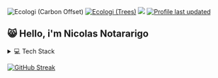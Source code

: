 ![Ecologi (Carbon Offset)](https://img.shields.io/ecologi/carbon/nicolas)
[![Ecologi (Trees)](https://img.shields.io/ecologi/trees/nicolas)](https://ecologi.com/nicolas?r=601c4c73fc8815001c54b6e1)
![](https://komarev.com/ghpvc/?username=nick-notararigo&label=%20Profile%20Views&color=blue&flat)
[![Profile last updated](https://img.shields.io/github/last-commit/nick-notararigo/nick-notararigo/main?label=Last%20updated&flat)](https://github.com/nick-notararigo/nick-notararigo/commits)

## 😸 Hello, i'm Nicolas Notararigo

<details>
  <summary>💻 Tech Stack  </summary>

**Basic :**
![HTML5](https://img.shields.io/badge/HTML5-%23E34F26.svg?style=flat-square&logo=html5&logoColor=white)
![CSS3](https://img.shields.io/badge/CSS3-%231572B6.svg?style=flat-square&logo=css3&logoColor=white)
![JavaScript](https://img.shields.io/badge/JavaScript-%23323330.svg?style=flat-square&logo=javascript&logoColor=%23F7DF1E)
![PHP](https://img.shields.io/badge/PHP-%23777BB4.svg?style=flat-square&logo=php&logoColor=white)
![Git](https://img.shields.io/badge/Git-F05032.svg?style=flat-square&logo=git&logoColor=white)

**Front :**
![jQuery](https://img.shields.io/badge/jQuery-%230769AD.svg?style=flat-square&logo=jquery&logoColor=white)
![SASS](https://img.shields.io/badge/SaSS-hotpink.svg?style=flat-square&logo=SASS&logoColor=white)
![Bootstrap](https://img.shields.io/badge/Bootstrap-%23563D7C.svg?style=flat-square&logo=bootstrap&logoColor=white)
![NuxtJs](https://img.shields.io/badge/NuxtJs-000000.svg?style=flat-square&logo=nuxtdotjs&logoColor=#000000)
![Redux](https://img.shields.io/badge/VueJs-4FC08D.svg?style=flat-square&logo=vuedotjs&logoColor=white)

**Back :**
![Symfony](https://img.shields.io/badge/Symfony-%23000000.svg?style=flat-square&logo=symfony&logoColor=white)
![Node.Js](https://img.shields.io/badge/node.js-%036d02.svg?style=flat-square&logo=node.js&logoColor=white&color=036d02)
![JWT](https://img.shields.io/badge/JWT-black?style=flat-square&logo=JSON%20web%20tokens)
![MySQL](https://img.shields.io/badge/MySQL-%2300f.svg?style=flat-square&logo=mysql&logoColor=white)
![MariaDB](https://img.shields.io/badge/MariaDB-003545?style=flat-square&logo=mariadb&logoColor=white)
![Express.js](https://img.shields.io/badge/express.js-%23404d59.svg?style=flat-square&logo=express&logoColor=%2361DAFB)

**Infra :**
![OVH](https://img.shields.io/badge/ovh-%23430098.svg?style=flat-square&logo=ovh&logoColor=white)
![Firebase](https://img.shields.io/badge/Firebase-%23039BE5.svg?style=flat-square&logo=firebase)
![Apache](https://img.shields.io/badge/apache-%23D42029.svg?style=flat-square&logo=apache&logoColor=white)
![Nginx](https://img.shields.io/badge/nginx-036d02?style=flat-square&logo=nginx&logoColor=white)
![Docker](https://img.shields.io/badge/docker-2496ED?style=flat-square&logo=docker&logoColor=white)
![Github Action](https://img.shields.io/badge/GitHub&nbsp;Actions-2088FF?style=flat-square&logo=githubactions&logoColor=white)

**Other :**
![Figma](https://img.shields.io/badge/Figma-%23F24E1E.svg?style=flat-square&logo=figma&logoColor=white)
![Adobe Photoshop](https://img.shields.io/badge/Photoshop-%2331A8FF.svg?style=flat-square&logo=adobephotoshop&logoColor=white)
![Trello](https://img.shields.io/badge/Trello-%23026AA7.svg?style=flat-square&logo=Trello&logoColor=white)
![jira](https://img.shields.io/badge/Jira-%23026AA7.svg?style=flat-square&logo=Jira&logoColor=white&color=0047B2)
![Swagger](https://img.shields.io/badge/-Swagger-%23Clojure?style=flat-square&logo=swagger&logoColor=white)
![Sentry](https://img.shields.io/badge/Sentry-362D59.svg?style=flat-square&logo=Sentry&logoColor=white)
![Socket.io](https://img.shields.io/badge/Socket.io-010101.svg?style=flat-square&logo=Socket.io&logoColor=white)
![WordPress](https://img.shields.io/badge/WordPress-21759B.svg?style=flat-square&logo=WordPress&logoColor=white)
![Minecraft Server](https://img.shields.io/badge/Minecraft&nbsp;Server-62B47A.svg?style=flat-square&logo=minecraft&logoColor=white)
</details>

[![GitHub Streak](https://streak-stats.demolab.com?user=nick%20-notararigo&theme=tokyonight-duo)](https://git.io/streak-stats)

